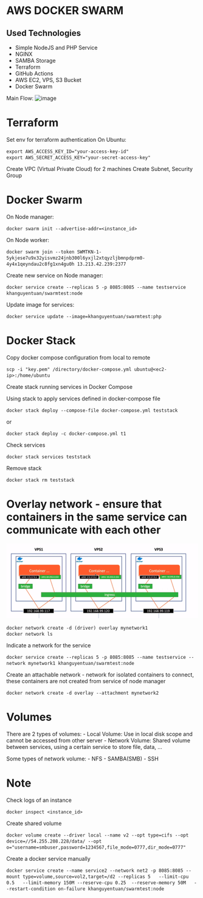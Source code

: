 # AWS DOCKER SWARM
## Used Technologies
- Simple NodeJS and PHP Service
- NGINX
- SAMBA Storage
- Terraform
- GitHub Actions
- AWS EC2, VPS, S3 Bucket
- Docker Swarm

Main Flow:
![image](https://github.com/user-attachments/assets/d6e6b0b8-f46b-4ed5-b08e-171d422d594f)


# Terraform

Set env for terraform authentication
On Ubuntu:
```
export AWS_ACCESS_KEY_ID="your-access-key-id"
export AWS_SECRET_ACCESS_KEY="your-secret-access-key"
```

Create VPC (Virtual Private Cloud) for 2 machines
Create Subnet, Security Group

# Docker Swarm

On Node manager:
```
docker swarm init --advertise-addr=<instance_id>
```

On Node worker:
```
docker swarm join --token SWMTKN-1-5ykjese7u9x32yisvmz24jnb300l6yxjl2xtqyzljbmnpdprm0-4y4x1qeyndau2c8fg1xn4gu0h 13.213.42.239:2377
```

Create new service on Node manager:

```
docker service create --replicas 5 -p 8085:8085 --name testservice khanguyentuan/swarmtest:node
```

Update image for services:
```
docker service update --image=khanguyentuan/swarmtest:php
```


# Docker Stack
Copy docker compose configuration from local to remote
```
scp -i "key.pem" /directory/docker-compose.yml ubuntu@<ec2-ip>:/home/ubuntu
```
Create stack running services in Docker Compose

Using stack to apply services defined in docker-compose file
```
docker stack deploy --compose-file docker-compose.yml teststack
```
or
```
docker stack deploy -c docker-compose.yml t1
```

Check services
```
docker stack services teststack
```

Remove stack
```
docker stack rm teststack
```

# Overlay network - ensure that containers in the same service can communicate with each other
![alt text](image.png)

```
docker network create -d (driver) overlay mynetwork1
docker network ls
```

Indicate a network for the service
```
docker service create --replicas 5 -p 8085:8085 --name testservice --network mynetwork1 khanguyentuan/swarmtest:node
```

Create an attachable network - network for isolated containers to connect, these containers are not created from service of node manager

```
docker network create -d overlay --attachment mynetwork2
```

# Volumes

There are 2 types of volumes:
    - Local Volume: Use in local disk scope and cannot be accessed from other server
    - Network Volume: Shared volume between services, using a certain service to store file, data, ...

Some types of network volume:
    - NFS
    - SAMBA(SMB)
    - SSH

# Note
Check logs of an instance
```
docker inspect <instance_id>
```

Create shared volume
```
docker volume create --driver local --name v2 --opt type=cifs --opt device=//54.255.208.228/data/ --opt o="username=smbuser,password=1234567,file_mode=0777,dir_mode=0777"
```
Create a docker service manually
```
docker service create --name service2 --network net2 -p 8085:8085 --mount type=volume,source=vol2,target=/d2 --replicas 5   --limit-cpu 0.5   --limit-memory 150M --reserve-cpu 0.25  --reserve-memory 50M   --restart-condition on-failure khanguyentuan/swarmtest:node
```
